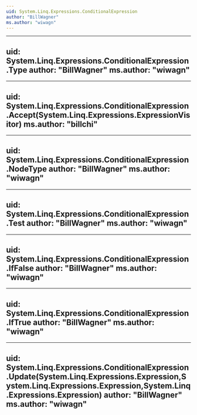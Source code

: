 ```yaml
---
uid: System.Linq.Expressions.ConditionalExpression
author: "BillWagner"
ms.author: "wiwagn"
---
```


---
uid: System.Linq.Expressions.ConditionalExpression.Type
author: "BillWagner"
ms.author: "wiwagn"
---

---
uid: System.Linq.Expressions.ConditionalExpression.Accept(System.Linq.Expressions.ExpressionVisitor)
ms.author: "billchi"
---

---
uid: System.Linq.Expressions.ConditionalExpression.NodeType
author: "BillWagner"
ms.author: "wiwagn"
---

---
uid: System.Linq.Expressions.ConditionalExpression.Test
author: "BillWagner"
ms.author: "wiwagn"
---

---
uid: System.Linq.Expressions.ConditionalExpression.IfFalse
author: "BillWagner"
ms.author: "wiwagn"
---

---
uid: System.Linq.Expressions.ConditionalExpression.IfTrue
author: "BillWagner"
ms.author: "wiwagn"
---

---
uid: System.Linq.Expressions.ConditionalExpression.Update(System.Linq.Expressions.Expression,System.Linq.Expressions.Expression,System.Linq.Expressions.Expression)
author: "BillWagner"
ms.author: "wiwagn"
---
